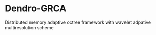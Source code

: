 # Dendro-GRCA
Distributed memory adaptive octree framework with wavelet adpative multiresolution scheme
